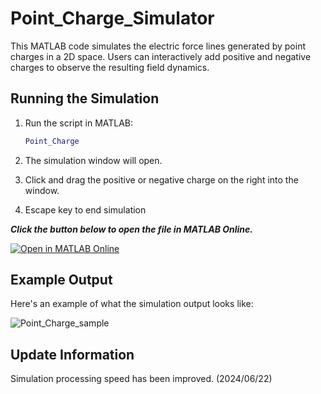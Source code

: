 # Point_Charge_Simulator

This MATLAB code simulates the electric force lines generated by point charges in a 2D space. Users can interactively add positive and negative charges to observe the resulting field dynamics.

## Running the Simulation

1. Run the script in MATLAB:
    ```matlab
    Point_Charge
    ```

2. The simulation window will open.

3. Click and drag the positive or negative charge on the right into the window.

4. Escape key to end simulation


***Click the button below to open the file in MATLAB Online.***

[![Open in MATLAB Online](https://www.mathworks.com/images/responsive/global/open-in-matlab-online.svg)](https://matlab.mathworks.com/open/github/v1?repo=E-vogel/Point_Charge_Simulator&file=Point_Charge.m)

## Example Output

Here's an example of what the simulation output looks like:

![Point_Charge_sample](https://github.com/E-vogel/Point_Charge_Simulator/assets/170056861/0972f3ca-fdc1-4f91-8914-275752410ca5)

## Update Information

Simulation processing speed has been improved. (2024/06/22)
